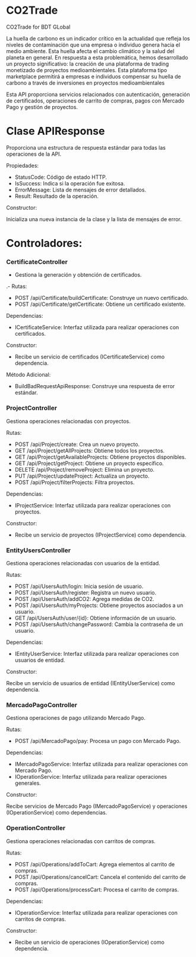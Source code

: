 # CO2Trade
CO2Trade for BDT GLobal

La huella de carbono es un indicador crítico en la actualidad que refleja los niveles de contaminación que una empresa o individuo genera hacia el medio ambiente. Esta huella
afecta el cambio climático y la salud del planeta en general. En respuesta a esta problemática, hemos desarrollado un proyecto significativo: la creación de una plataforma de trading monetizado de proyectos medioambientales. Esta plataforma tipo marketplace permitirá a empresas e individuos compensar su huella de carbono a través de inversiones en proyectos medioambientales

Esta API proporciona servicios relacionados con autenticación, generación de certificados, operaciones de carrito de compras, pagos con Mercado Pago y gestión de proyectos.

# Clase APIResponse

Proporciona una estructura de respuesta estándar para todas las operaciones de la API.

Propiedades:

- StatusCode: Código de estado HTTP.
- IsSuccess: Indica si la operación fue exitosa.
- ErrorMessage: Lista de mensajes de error detallados.
- Result: Resultado de la operación.

Constructor:

Inicializa una nueva instancia de la clase y la lista de mensajes de error.

# Controladores:

### CertificateController

- Gestiona la generación y obtención de certificados.

.- Rutas:

- POST /api/Certificate/buildCertificate: Construye un nuevo certificado.
- POST /api/Certificate/getCertificate: Obtiene un certificado existente.

Dependencias:

- ICertificateService: Interfaz utilizada para realizar operaciones con certificados.

Constructor:

- Recibe un servicio de certificados (ICertificateService) como dependencia.

Método Adicional:

- BuildBadRequestApiResponse: Construye una respuesta de error estándar.

### ProjectController

Gestiona operaciones relacionadas con proyectos.

Rutas:

- POST /api/Project/create: Crea un nuevo proyecto.
- GET /api/Project/getAllProjects: Obtiene todos los proyectos.
- GET /api/Project/getAvailableProjects: Obtiene proyectos disponibles.
- GET /api/Project/getProject: Obtiene un proyecto específico.
- DELETE /api/Project/removeProject: Elimina un proyecto.
- PUT /api/Project/updateProject: Actualiza un proyecto.
- POST /api/Project/filterProjects: Filtra proyectos.

Dependencias:

- IProjectService: Interfaz utilizada para realizar operaciones con proyectos.

Constructor:

- Recibe un servicio de proyectos (IProjectService) como dependencia.

### EntityUsersController

Gestiona operaciones relacionadas con usuarios de la entidad.

Rutas:

- POST /api/UsersAuth/login: Inicia sesión de usuario.
- POST /api/UsersAuth/register: Registra un nuevo usuario.
- POST /api/UsersAuth/addCO2: Agrega medidas de CO2.
- POST /api/UsersAuth/myProjects: Obtiene proyectos asociados a un usuario.
- GET /api/UsersAuth/user/{id}: Obtiene información de un usuario.
- POST /api/UsersAuth/changePassword: Cambia la contraseña de un usuario.

Dependencias:

- IEntityUserService: Interfaz utilizada para realizar operaciones con usuarios de entidad.

Constructor:

Recibe un servicio de usuarios de entidad (IEntityUserService) como dependencia.

### MercadoPagoController

Gestiona operaciones de pago utilizando Mercado Pago.

Rutas:

- POST /api/MercadoPago/pay: Procesa un pago con Mercado Pago.

Dependencias:

- IMercadoPagoService: Interfaz utilizada para realizar operaciones con Mercado Pago.
- IOperationService: Interfaz utilizada para realizar operaciones generales.

Constructor:

Recibe servicios de Mercado Pago (IMercadoPagoService) y operaciones (IOperationService) como dependencias.

### OperationController

Gestiona operaciones relacionadas con carritos de compras.

Rutas:

- POST /api/Operations/addToCart: Agrega elementos al carrito de compras.
- POST /api/Operations/cancelCart: Cancela el contenido del carrito de compras.
- POST /api/Operations/processCart: Procesa el carrito de compras.

Dependencias:

- IOperationService: Interfaz utilizada para realizar operaciones con carritos de compras.

Constructor:

- Recibe un servicio de operaciones (IOperationService) como dependencia.
